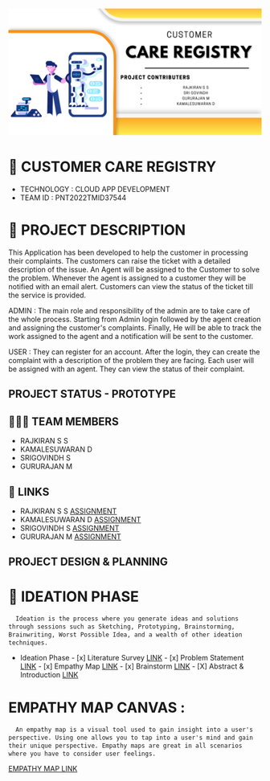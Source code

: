 <h1 align="fill" >
 <img src="CUSTOMER.png" />
</h1>

# 🛃 CUSTOMER CARE REGISTRY

- TECHNOLOGY : CLOUD APP DEVELOPMENT
- TEAM ID    : PNT2022TMID37544

# 📒 PROJECT DESCRIPTION

This Application has been developed to help the customer in processing their complaints.  The customers can raise the ticket with a detailed description of the issue.  An Agent will be assigned to the Customer to solve the problem.  Whenever the agent is assigned to a customer they will be notified with an email alert.  Customers can view the status of the ticket till the service is provided.

 ADMIN :
 The main role and responsibility of the admin are to take care of the whole process.  Starting from Admin login followed by the agent creation and assigning the customer's complaints.  Finally, He will be able to track the work assigned to the agent and a notification will be sent to the customer.

 USER :
 They can register for an account.  After the login, they can create the complaint with a description of the problem they are facing.  Each user will be assigned with an agent.  They can view the status of their complaint.

 ## PROJECT STATUS - PROTOTYPE

## 🧑🏻‍🦰 TEAM MEMBERS
- RAJKIRAN S S
- KAMALESUWARAN D   
- SRIGOVINDH S
- GURURAJAN M

## 🔗 LINKS
- RAJKIRAN S S      [ASSIGNMENT](https://github.com/IBM-EPBL/IBM-Project-1392-1658386621/tree/main/Assignment/Team_Lead) 
- KAMALESUWARAN D   [ASSIGNMENT](https://github.com/IBM-EPBL/IBM-Project-1392-1658386621/tree/main/Assignment/M1_Lead) 
- SRIGOVINDH S      [ASSIGNMENT](https://github.com/IBM-EPBL/IBM-Project-1392-1658386621/tree/main/Assignment/M2_Lead)
- GURURAJAN M       [ASSIGNMENT](https://github.com/IBM-EPBL/IBM-Project-1392-1658386621/tree/main/Assignment/M3_Lead)


## PROJECT DESIGN & PLANNING
# 🧩 IDEATION PHASE

      Ideation is the process where you generate ideas and solutions through sessions such as Sketching, Prototyping, Brainstorming, Brainwriting, Worst Possible Idea, and a wealth of other ideation techniques.

- Ideation Phase
      - [x] Literature Survey [LINK](https://github.com/IBM-EPBL/IBM-Project-1392-1658386621/tree/main/Project_Design%26Planning/Ideation_Phase/Literature_Survey)
      - [x] Problem Statement [LINK](https://github.com/IBM-EPBL/IBM-Project-1392-1658386621/tree/main/Project_Design%26Planning/Ideation_Phase/Problem_Statement)
      - [x] Empathy Map [LINK](https://github.com/IBM-EPBL/IBM-Project-1392-1658386621/tree/main/Project_Design%26Planning/Ideation_Phase/Empathy_Map)
      - [x] Brainstorm [LINK](https://github.com/IBM-EPBL/IBM-Project-1392-1658386621/tree/main/Project_Design%26Planning/Ideation_Phase/Ideation)
      - [X] Abstract & Introduction [LINK](https://github.com/IBM-EPBL/IBM-Project-1392-1658386621/tree/main/Project_Design%26Planning/Ideation_Phase/Abstract%26Introduction)
   


# EMPATHY MAP CANVAS :
      An empathy map is a visual tool used to gain insight into a user's perspective. Using one allows you to tap into a user's mind and gain their unique perspective. Empathy maps are great in all scenarios where you have to consider user feelings.


[EMPATHY MAP LINK ](https://github.com/IBM-EPBL/IBM-Project-1392-1658386621/blob/main/Pre-Development/Ideation_Phase/Empathy_Map)
